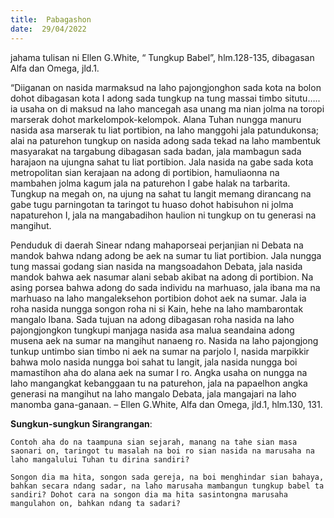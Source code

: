 ```yaml
---
title:  Pabagashon
date:  29/04/2022
---
```


jahama tulisan ni Ellen G.White, “ Tungkup Babel”, hlm.128-135, dibagasan Alfa dan Omega, jld.1.

“Diiganan on nasida marmaksud na laho pajongjonghon sada kota na bolon dohot dibagasan kota I adong sada tungkup na tung massai timbo situtu….. ia usaha on di maksud na laho mancegah asa unang ma nian jolma na toropi marserak dohot markelompok-kelompok. Alana Tuhan nungga manuru nasida asa marserak tu liat portibion, na laho manggohi jala patundukonsa; alai na paturehon tungkup on nasida adong sada tekad na laho mambentuk masyarakat na targabung dibagasan sada badan, jala mambagun sada harajaon na ujungna sahat tu liat portibion. Jala nasida na gabe sada kota metropolitan sian kerajaan na adong di portibion, hamuliaonna na mambahen jolma kagum jala na paturehon I gabe halak na tarbarita. Tungkup na megah on, na ujung na sahat tu langit memang dirancang na gabe tugu parningotan ta taringot tu huaso dohot habisuhon ni jolma napaturehon I, jala na mangabadihon haulion ni tungkup on tu generasi na mangihut.

Penduduk di daerah Sinear ndang mahaporseai perjanjian ni Debata na mandok bahwa ndang adong be aek na sumar tu liat portibion. Jala nungga tung massai godang sian nasida na mangsoadahon Debata, jala nasida mandok bahwa aek nasumar alani sebab akibat na adong di portibion. Na asing porsea bahwa adong do sada individu na marhuaso, jala ibana ma na marhuaso na laho mangaleksehon portibion dohot aek na sumar. Jala ia roha nasida nungga songon roha ni si Kain, hehe na laho mambarontak mangalo Ibana. Sada tujuan na adong dibagasan roha nasida na laho pajongjongkon tungkupi manjaga nasida asa malua seandaina adong musena aek na sumar na mangihut nanaeng ro. Nasida na laho pajongjong tunkup untimbo sian timbo ni aek na sumar na parjolo I, nasida marpikkir bahwa molo nasida nungga boi sahat tu langit, jala nasida nungga boi mamastihon aha do alana aek na sumar I ro. Angka usaha on nungga na laho mangangkat kebanggaan tu na paturehon, jala na papaelhon angka generasi na mangihut na laho mangalo Debata, jala mangajari na laho manomba gana-ganaan. – Ellen G.White, Alfa dan Omega, jld.1, hlm.130, 131.

**Sungkun-sungkun Sirangrangan**:

`Contoh aha do na taampuna sian sejarah, manang na tahe sian masa saonari on, taringot tu masalah na boi ro sian nasida na marusaha na laho mangalului Tuhan tu dirina sandiri?`

`Songon dia ma hita, songon sada gereja, na boi menghindar sian bahaya, bahkan secara ndang sadar, na laho marusaha mambangun tungkup babel ta sandiri? Dohot cara na songon dia ma hita sasintongna marusaha mangulahon on, bahkan ndang ta sadari?`